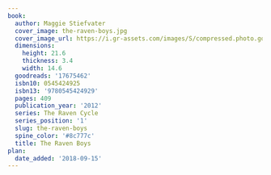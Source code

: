 ```yaml
---
book:
  author: Maggie Stiefvater
  cover_image: the-raven-boys.jpg
  cover_image_url: https://i.gr-assets.com/images/S/compressed.photo.goodreads.com/books/1573508485l/17675462._SX98_.jpg
  dimensions:
    height: 21.6
    thickness: 3.4
    width: 14.6
  goodreads: '17675462'
  isbn10: 0545424925
  isbn13: '9780545424929'
  pages: 409
  publication_year: '2012'
  series: The Raven Cycle
  series_position: '1'
  slug: the-raven-boys
  spine_color: '#8c777c'
  title: The Raven Boys
plan:
  date_added: '2018-09-15'
---
```

